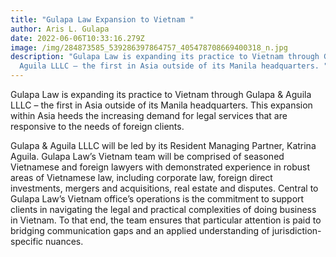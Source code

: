 ```yaml
---
title: "Gulapa Law Expansion to Vietnam "
author: Aris L. Gulapa
date: 2022-06-06T10:33:16.279Z
image: /img/284873585_539286397864757_405478708669400318_n.jpg
description: "Gulapa Law is expanding its practice to Vietnam through Gulapa &
  Aguila LLLC – the first in Asia outside of its Manila headquarters. "
---
```

Gulapa Law is expanding its practice to Vietnam through Gulapa & Aguila LLLC – the first in Asia outside of its Manila headquarters. This expansion within Asia heeds the increasing demand for legal services that are responsive to the needs of foreign clients.



Gulapa & Aguila LLLC will be led by its Resident Managing Partner, Katrina Aguila. Gulapa Law’s Vietnam team will be comprised of seasoned Vietnamese and foreign lawyers with demonstrated experience in robust areas of Vietnamese law, including corporate law, foreign direct investments, mergers and acquisitions, real estate and disputes. Central to Gulapa Law’s Vietnam office’s operations is the commitment to support clients in navigating the legal and practical complexities of doing business in Vietnam. To that end, the team ensures that particular attention is paid to bridging communication gaps and an applied understanding of jurisdiction-specific nuances.

